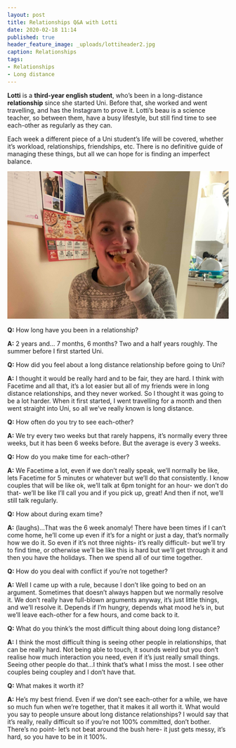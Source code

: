 ```yaml
---
layout: post
title: Relationships Q&A with Lotti
date: 2020-02-18 11:14
published: true
header_feature_image: _uploads/lottiheader2.jpg
caption: Relationships
tags:  
- Relationships
- Long distance  
---
```

**Lotti** is a **third-year english student**, who’s been in a long-distance **relationship** since she started Uni. Before that, she worked and went travelling, and has the Instagram to prove it. Lotti’s beau is a science teacher, so between them, have a busy lifestyle, but still find time to see each-other as regularly as they can.

Each week a different piece of a Uni student’s life will be covered, whether it’s workload, relationships, friendships, etc. There is no definitive guide of managing these things, but all we can hope for is finding an imperfect balance.

[![Lotti, the woman, the myth, the legend](/_uploads/lotti.jpg)](/_uploads/lotti.jpg)



**Q:** How long have you been in a relationship?

**A:** 2 years and… 7 months, 6 months? Two and a half years roughly. The summer before I first started Uni.


**Q:** How did you feel about a long distance relationship before going to Uni?

**A:** I thought it would be really hard and to be fair, they are hard. I think with Facetime and all that, it’s a lot easier but all of my friends were in long distance relationships, and they never worked. So I thought it was going to be a lot harder. When it first started, I went travelling for a month and then went straight into Uni, so all we’ve really known is long distance.


**Q:** How often do you try to see each-other?

**A:** We try every two weeks but that rarely happens, it’s normally every three weeks, but it has been 6 weeks before. But the average is every 3 weeks.


**Q:** How do you make time for each-other?

**A:** We Facetime a lot, even if we don’t really speak, we’ll normally be like, lets Facetime for 5 minutes or whatever but we’ll do that consistently. I know couples that will be like ok, we’ll talk at 6pm tonight for an hour- we don’t do that- we’ll be like I’ll call you and if you pick up, great! And then if not, we’ll still talk regularly.


**Q:** How about during exam time?

**A:** (laughs)...That was the 6 week anomaly! There have been times if I can’t come home, he’ll come up even if it’s for a night or just a day, that’s normally how we do it. So even if it’s not three nights- it’s really difficult- but we’ll try to find time, or otherwise we’ll be like this is hard but we’ll get through it and then you have the holidays. Then we spend all of our time together.


**Q:** How do you deal with conflict if you’re not together?

**A:** Well I came up with a rule, because I don’t like going to bed on an argument. Sometimes that doesn’t always happen but we normally resolve it. We don’t really have full-blown arguments anyway, it’s just little things, and we’ll resolve it. Depends if I’m hungry, depends what mood he’s in, but we’ll leave each-other for a few hours, and come back to it.


**Q:** What do you think’s the most difficult thing about doing long distance?

**A:** I think the most difficult thing is seeing other people in relationships, that can be really hard. Not being able to touch, it sounds weird but you don’t realise how much interaction you need, even if it’s just really small things. Seeing other people do that...I think that’s what I miss the most. I see other couples being coupley and I don’t have that.


**Q:** What makes it worth it?

**A:** He’s my best friend. Even if we don’t see each-other for a while, we have so much fun when we’re together, that it makes it all worth it.
What would you say to people unsure about long distance relationships?
I would say that it’s really, really difficult so if you’re not 100% committed, don’t bother. There’s no point- let’s not beat around the bush here- it just gets messy, it’s hard, so you have to be in it 100%.
